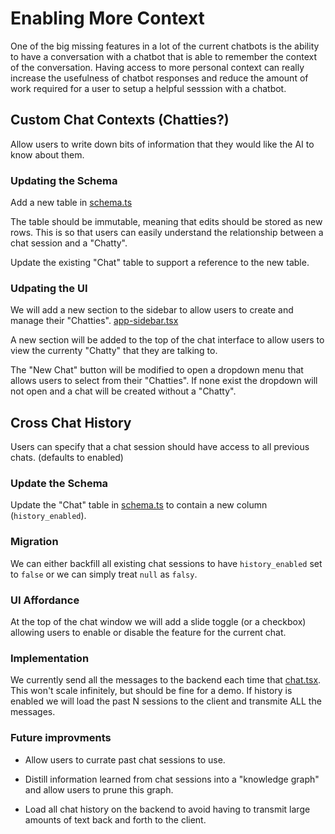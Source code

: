 # Enabling More Context
One of the big missing features in a lot of the current chatbots is the ability to have a conversation with a chatbot that is able to remember the context of the conversation. Having access to more personal context can really increase the usefulness of chatbot responses and reduce the amount of work required for a user to setup a helpful sesssion with a chatbot.


## Custom Chat Contexts (Chatties?)
Allow users to write down bits of information that they would like the AI to know about them.

### Updating the Schema
Add a new table in [schema.ts](lib/db/schema.ts)

The table should be immutable, meaning that edits should be stored as new rows. This is so that users can easily understand the relationship between a chat session and a "Chatty".

Update the existing "Chat" table to support a reference to the new table.

### Udpating the UI
We will add a new section to the sidebar to allow users to create and manage their "Chatties".
[app-sidebar.tsx](components/app-sidebar.tsx)

A new section will be added to the top of the chat interface to allow users to view the currenty "Chatty" that they are talking to.

The "New Chat" button will be modified to open a dropdown menu that allows users to select from their "Chatties". If none exist the dropdown will not open and a chat will be created without a "Chatty".


## Cross Chat History
Users can specify that a chat session should have access to all previous chats. (defaults to enabled)

### Update the Schema
Update the "Chat" table in [schema.ts](lib/db/schema.ts) to contain a new column (`history_enabled`).

### Migration
We can either backfill all existing chat sessions to have `history_enabled` set to `false` or we can simply treat `null` as `falsy`.

### UI Affordance
At the top of the chat window we will add a slide toggle (or a checkbox) allowing users to enable or disable the feature for the current chat.

### Implementation
We currently send all the messages to the backend each time that [chat.tsx](components/chat.tsx). This won't scale infinitely, but should be fine for a demo. If history is enabled we will load the past N sessions to the client and transmite ALL the messages.

### Future improvments
 * Allow users to currate past chat sessions to use.

 * Distill information learned from chat sessions into a "knowledge graph" and allow users to prune this graph.

 * Load all chat history on the backend to avoid having to transmit large amounts of text back and forth to the client.


